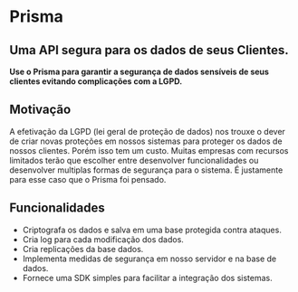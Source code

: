 # Prisma

## Uma API segura para os dados de seus Clientes.
**Use o Prisma para garantir a segurança de dados sensíveis de seus clientes evitando complicações com a LGPD.**

## Motivação
A efetivação da LGPD (lei geral de proteção de dados) nos trouxe o dever de criar novas proteções em nossos sistemas para proteger os dados de nossos clientes. Porém isso tem um custo. Muitas empresas com recursos limitados terão que escolher entre desenvolver funcionalidades ou desenvolver multiplas formas de segurança para o sistema. É justamente para esse caso que o Prisma foi pensado.

## Funcionalidades
- Criptografa os dados e salva em uma base protegida contra ataques.
- Cria log para cada modificação dos dados.
- Cria replicações da base dados.
- Implementa medidas de segurança em nosso servidor e na base de dados.
- Fornece uma SDK simples para facilitar a integração dos sistemas.
